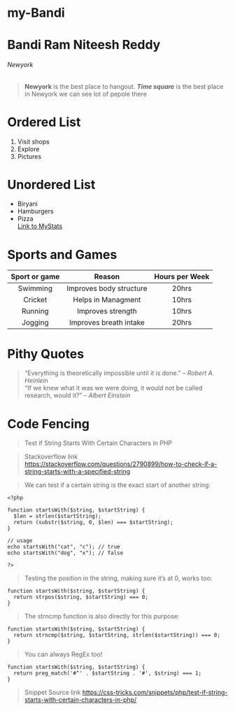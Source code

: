 # my-Bandi
# Bandi Ram Niteesh Reddy
###### Newyork
> **Newyork** is the best place to hangout.
> ***Time square*** is the best place in Newyork 
> we can see lot of pepole there
# Ordered List
1. Visit shops
2. Explore 
3. Pictures
# Unordered List
* Biryani
* Hamburgers
* Pizza<br>
[Link to MyStats](https://github.com/BandiRamNiteeshReddy/my-Bandi/blob/main/MyStats.md)
# Sports and Games
|Sport or game|Reason|Hours per Week|
| :---: | :---: | :---: |
|Swimming|Improves body structure|20hrs|
|Cricket|Helps in Managment|10hrs|
|Running|Improves strength|10hrs|
|Jogging|Improves breath intake|20hrs|
# Pithy Quotes
>“Everything is theoretically impossible until it is done.” – *Robert A. Heinlein*<br>
>“If we knew what it was we were doing, it would not be called research, would it?” – *Albert Einstein* 
# Code Fencing
>Test if String Starts With Certain Characters in PHP<br>

> Stackoverflow link <https://stackoverflow.com/questions/2790899/how-to-check-if-a-string-starts-with-a-specified-string><br>

>We can test if a certain string is the exact start of another string:<br>
```
<?php 
  
function startsWith($string, $startString) { 
  $len = strlen($startString); 
  return (substr($string, 0, $len) === $startString); 
} 

// usage
echo startsWith("cat", "c"); // true
echo startsWith("dog", "x"); // false

?> 
```
>Testing the position in the string, making sure it’s at 0, works too:<br>
```
function startsWith($string, $startString) {
  return strpos($string, $startString) === 0;
}
```
>The strncmp function is also directly for this purpose:<br>
```
function startsWith($string, $startString) {
  return strncmp($string, $startString, strlen($startString)) === 0;
}
```
>You can always RegEx too!<br>
```
function startsWith($string, $startString) {
  return preg_match('#^' . $startString . '#', $string) === 1;
}
```

> Snippet Source link <https://css-tricks.com/snippets/php/test-if-string-starts-with-certain-characters-in-php/>